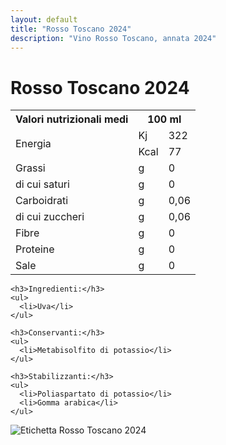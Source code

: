```yaml
---
layout: default
title: "Rosso Toscano 2024"
description: "Vino Rosso Toscano, annata 2024"
---
```


<h1 class="page-wine-title">Rosso Toscano 2024</h1>

<div class="wine-page">

  <!-- Left Column -->
  <div class="wine-info">
    <table class="nutritional-values">
      <tr>
        <th>Valori nutrizionali medi</th>
        <th colspan="2" style="text-align:center;">100 ml</th>
      </tr>
      <tr>
        <td rowspan="2">Energia</td>
        <td>Kj</td>
        <td>322</td>
      </tr>
      <tr>
        <td>Kcal</td>
        <td>77</td>
      </tr>
      <tr>
        <td>Grassi</td>
        <td>g</td>
        <td>0</td>
      </tr>
      <tr>
        <td>di cui saturi</td>
        <td>g</td>
        <td>0</td>
      </tr>
      <tr>
        <td>Carboidrati</td>
        <td>g</td>
        <td>0,06</td>
      </tr>
      <tr>
        <td>di cui zuccheri</td>
        <td>g</td>
        <td>0,06</td>
      </tr>
      <tr>
        <td>Fibre</td>
        <td>g</td>
        <td>0</td>
      </tr>
      <tr>
        <td>Proteine</td>
        <td>g</td>
        <td>0</td>
      </tr>
      <tr>
        <td>Sale</td>
        <td>g</td>
        <td>0</td>
      </tr>
    </table>

    <h3>Ingredienti:</h3>
    <ul>
      <li>Uva</li>
    </ul>

    <h3>Conservanti:</h3>
    <ul>
      <li>Metabisolfito di potassio</li>
    </ul>

    <h3>Stabilizzanti:</h3>
    <ul>
      <li>Poliaspartato di potassio</li>
      <li>Gomma arabica</li>
    </ul>

  </div>

  <!-- Right Column -->
  <div class="wine-image">
    <img src="/assets/images/vino/rosso-toscano/2024-rosso-toscano-label.png" alt="Etichetta Rosso Toscano 2024">
  </div>

</div>
